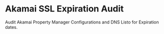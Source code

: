# Akamai SSL Expiration Audit
 Audit Akamai Property Manager Configurations and DNS Listo for Expiration dates.
